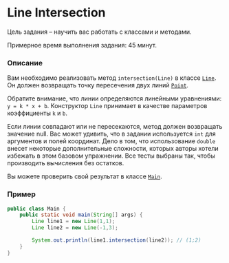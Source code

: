 # Line Intersection

Цель задания – научить вас работать с классами и методами.

Примерное время выполнения задания: 45 минут. 

### Описание

Вам необходимо реализовать метод `intersection(Line)` в классе [`Line`](src/main/java/com/project/rd/autotasks/intersection/Line.java).
Он должен возвращать точку пересечения двух линий [`Point`](src/main/java/com/project/rd/autotasks/intersection/Point.java).

Обратите внимание, что линии определяются линейными уравнениями: `y = k * x + b`.
Конструктор `Line` принимает в качестве параметров коэффициенты `k` и `b`.

Если линии совпадают или не пересекаются, метод должен возвращать значение null. 
Вас может удивить, что в задании используется `int` для аргументов и полей координат. 
Дело в том, что использование `double` внесет некоторые дополнительные сложности, которых авторы хотели избежать в этом базовом упражнении. Все тесты выбраны так, чтобы производить вычисления без остатков.

Вы можете проверить свой результат в классе [`Main`](src/main/java/com/project/rd/autotasks/intersection/Main.java).

### Пример

```java
public class Main {
    public static void main(String[] args) {
        Line line1 = new Line(1,1);
        Line line2 = new Line(-1,3);

        System.out.println(line1.intersection(line2)); // (1;2)
    }
}
```



